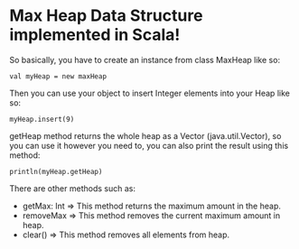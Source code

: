 # Max Heap Data Structure implemented in Scala!
So basically, you have to create an instance from class MaxHeap like so:
    
    val myHeap = new maxHeap
Then you can use your object to insert Integer elements into your Heap like so:

    myHeap.insert(9)
getHeap method returns the whole heap as a Vector (java.util.Vector), so you can use it however you need to, you can also print the result using this method:

    println(myHeap.getHeap)
There are other methods such as:
* getMax: Int => This method returns the maximum amount in the heap.
* removeMax => This method removes the current maximum amount in heap.
* clear() => This method removes all elements from heap. 
